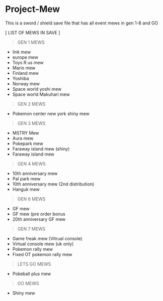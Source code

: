 # Project-Mew
This is a sword / shield save file that has all event mews in gen 1-8 and GO

[ LIST OF MEWS IN SAVE ]

>GEN 1 MEWS
- link mew
- europe mew
- Toys R us mew
- Mario mew
- Finland mew
- Yoshiba
- Norway mew
- Space world yoshi mew
- Space world Makuhari mew

>GEN 2 MEWS
- Pokemon center new york shiny mew

>GEN 3 MEWS
- MSTRY Mew
- Aura mew
- Pokepark mew
- Faraway island mew (shiny)
- Faraway island mew

>GEN 4 MEWS
- 10th anniversary mew
- Pal park mew
- 10th anniversary mew (2nd distribution)
- Hanguk mew

>GEN 6 MEWS
- GF mew
- GF mew (pre order bonus
- 20th anniversary GF mew

>GEN 7 MEWS
- Game freak mew (Vitrual console)
- Virtual console mew (uk only)
- Pokemon rally mew
- Fixed OT pokemon rally mew

>LETS GO MEWS
- Pokeball plus mew

>GO MEWS
- Shiny mew
